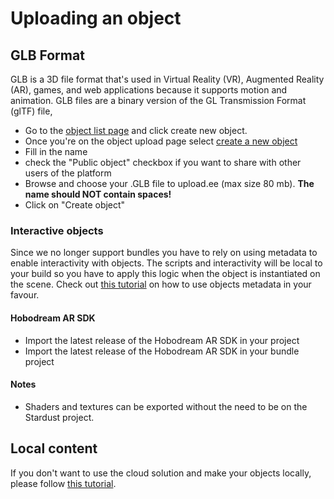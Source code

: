 # Uploading an object

## GLB Format

GLB is a 3D file format that's used in Virtual Reality (VR), Augmented Reality (AR), games, and web applications because it supports motion and animation. GLB files are a binary version of the GL Transmission Format (glTF) file,

- Go to the [object list page](https://stardust.neogoma.com/object_list) and click create new object.
- Once you're on the object upload page select [create a new object](https://stardust.neogoma.com/add_bundle)
- Fill in the name
- check the "Public object" checkbox if you want to share with other users of the platform
- Browse and choose your .GLB file to upload.ee (max size 80 mb). **The name should NOT contain spaces!**
- Click on "Create object"

### Interactive objects
Since we no longer support bundles you have to rely on using metadata to enable interactivity with objects. The scripts and interactivity will be local to your build so you have to apply this logic when the object is instantiated on the scene.
Check out [this tutorial](https://youtu.be/ez_dbPhejZs) on how to use objects metadata in your favour.  

#### Hobodream AR SDK
- Import the latest release of the Hobodream AR SDK in your project
- Import the latest release of the Hobodream AR SDK in your bundle project

#### Notes
- Shaders and textures can be exported without the need to be on the Stardust project.

## Local content

If you don't want to use the cloud solution and make your objects locally, please follow [this tutorial](developer/1_1_setup_project.md).